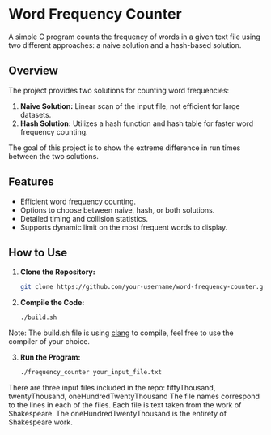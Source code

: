 # Word Frequency Counter

A simple C program counts the frequency of words in a given text file using two different approaches: a naive solution and a hash-based solution.

## Overview

The project provides two solutions for counting word frequencies:

1. **Naive Solution:** Linear scan of the input file, not efficient for large datasets.
2. **Hash Solution:** Utilizes a hash function and hash table for faster word frequency counting.

The goal of this project is to show the extreme difference in run times between the two solutions.

## Features

- Efficient word frequency counting.
- Options to choose between naive, hash, or both solutions.
- Detailed timing and collision statistics.
- Supports dynamic limit on the most frequent words to display.

## How to Use

1. **Clone the Repository:**
   ```bash
   git clone https://github.com/your-username/word-frequency-counter.git

2. **Compile the Code:**
   ```bash
   ./build.sh
Note: The build.sh file is using [clang](https://clang.llvm.org/) to compile, feel free to use the compiler of your choice.

3. **Run the Program:**
   ```bash
   ./frequency_counter your_input_file.txt
There are three input files included in the repo: fiftyThousand, twentyThousand, oneHundredTwentyThousand
The file names correspond to the lines in each of the files.
Each file is text taken from the work of Shakespeare. The oneHundredTwentyThousand is the entirety of Shakespeare work.

